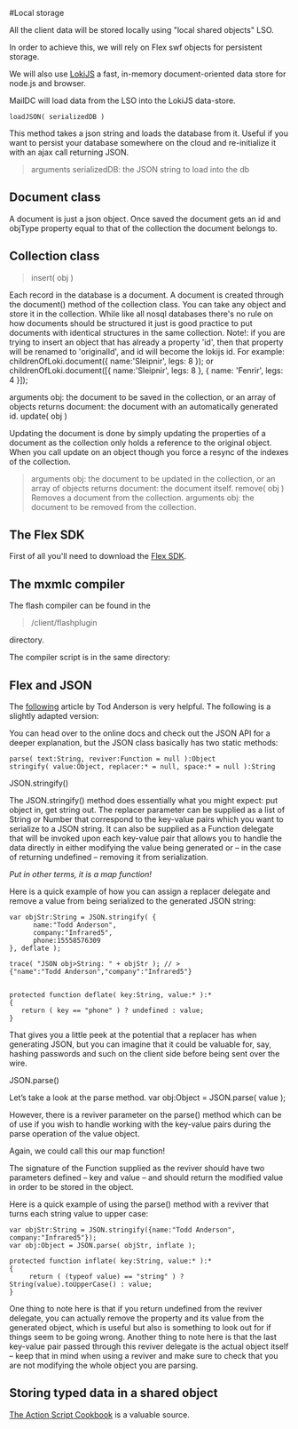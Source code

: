 #Local storage

All the client data will be stored locally using "local shared objects" LSO.

In order to achieve this, we will rely on Flex swf objects for persistent storage.

We will also use [LokiJS](http://lokijs.org/?utm_source=javascriptweekly#/) a fast, in-memory document-oriented data store for node.js and browser.

MailDC will load data from the LSO into the LokiJS data-store.

    loadJSON( serializedDB )
    
This method takes a json string and loads the database from it. Useful if you want to persist your database somewhere on the cloud and re-initialize it with an ajax call returning JSON.

>arguments	serializedDB: the JSON string to load into the db


Document class
--------------

A document is just a json object. Once saved the document gets an id and objType property equal to that of the collection the document belongs to.

Collection class
----------------

>insert( obj )

Each record in the database is a document. A document is created through the document() method of the collection class. You can take any object and store it in the collection. While like all nosql databases there's no rule on how documents should be structured it just is good practice to put documents with identical structures in the same collection. 
Note!: if you are trying to insert an object that has already a property 'id', then that property will be renamed to 'originalId', and id will become the lokijs id. 
For example:
childrenOfLoki.document({ name:'Sleipnir', legs: 8 }); 
or
childrenOfLoki.document([{ name:'Sleipnir', legs: 8 }, { name: 'Fenrir', legs: 4 }]);

arguments	obj: the document to be saved in the collection, or an array of objects
returns	document: the document with an automatically generated id.
update( obj )

Updating the document is done by simply updating the properties of a document as the collection only holds a reference to the original object. When you call update on an object though you force a resync of the indexes of the collection.

>arguments	obj: the document to be updated in the collection, or an array of objects
returns	document: the document itself.
remove( obj )
Removes a document from the collection.
arguments	obj: the document to be removed from the collection.







## The Flex SDK ##
First of all you'll need to download the [Flex SDK](http://www.adobe.com/devnet/flex/flex-sdk-download.html).


## The mxmlc compiler ##

The flash compiler can be found in the 
>/client/flashplugin 

directory.

The compiler script is in the same directory:



## Flex and JSON ##

The [following](http://blog.infrared5.com/2011/07/working-with-native-json-in-flash-player-11/) article by Tod Anderson is very helpful. The following is a slightly adapted version:

You can head over to the online docs and check out the JSON API for a deeper explanation, but the JSON class basically has two static methods:

    parse( text:String, reviver:Function = null ):Object
    stringify( value:Object, replacer:* = null, space:* = null ):String



JSON.stringify()

The JSON.stringify() method does essentially what you might expect: put object in, get string out. 
The replacer parameter can be supplied as a list of String or Number that correspond to the key-value pairs which you want to serialize to a JSON string. It can also be supplied as a Function delegate that will be invoked upon each key-value pair that allows you to handle the data directly in either modifying the value being generated or – in the case of returning undefined – removing it from serialization.

*Put in other terms, it is a map function!*

Here is a quick example of how you can assign a replacer delegate and remove a value from being serialized to the generated JSON string:

    var objStr:String = JSON.stringify( {
		  name:"Todd Anderson",
	      company:"Infrared5",
	      phone:15558576309
    }, deflate );

    trace( "JSON obj>String: " + objStr ); // >
    {"name":"Todd Anderson","company":"Infrared5"}


    protected function deflate( key:String, value:* ):*
    {
	   return ( key == "phone" ) ? undefined : value;
	}
	
That gives you a little peek at the potential that a replacer has when generating JSON, but you can imagine that it could be valuable for, say, hashing passwords and such on the client side before being sent over the wire.



JSON.parse()

Let’s take a look at the parse method. 
var obj:Object = JSON.parse( value );

However, there is a reviver parameter on the parse() method which can be of use if you wish to handle working with the key-value pairs during the parse operation of the value object. 

Again, we could call this our map function!

The signature of the Function supplied as the reviver should have two parameters defined – key and value – and should return the modified value in order to be stored in the object.

Here is a quick example of using the parse() method with a reviver that turns each string value to upper case:

	var objStr:String = JSON.stringify({name:"Todd Anderson", company:"Infrared5"});
	var obj:Object = JSON.parse( objStr, inflate );

	protected function inflate( key:String, value:* ):*
	{
		 return ( (typeof value) == "string" ) ? String(value).toUpperCase() : value;
	}


One thing to note here is that if you return undefined from the reviver delegate, you can actually remove the property and its value from the generated object, which is useful but also is something to look out for if things seem to be going wrong. Another thing to note here is that the last key-value pair passed through this reviver delegate is the actual object itself – keep that in mind when using a reviver and make sure to check that you are not modifying the whole object you are parsing.



Storing typed data in a shared object
-------------------------------------

[The Action Script Cookbook](http://www.oreilly.de/catalog/9780596529857/chapter/ch17.pdf) is a valuable source.

